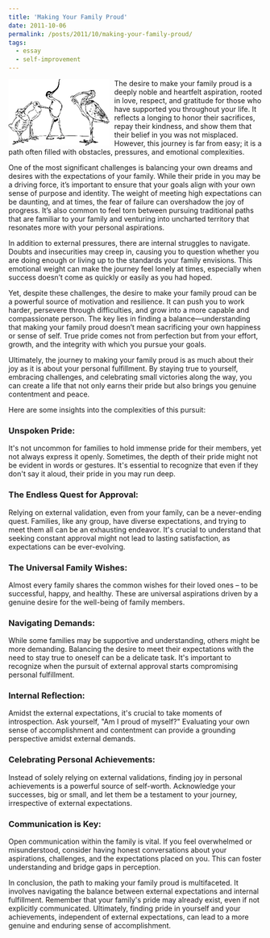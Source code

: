 ```yaml
---
title: 'Making Your Family Proud'
date: 2011-10-06
permalink: /posts/2011/10/making-your-family-proud/
tags:
  - essay
  - self-improvement
---
```


<img width="200" alt="bird proud" src="/images/posts/making-your-family-proud.webp" style="float: left; margin-right: 10px;" /> The desire to make your family proud is a deeply noble and heartfelt aspiration, rooted in love, respect, and gratitude for those who have supported you throughout your life. It reflects a longing to honor their sacrifices, repay their kindness, and show them that their belief in you was not misplaced. However, this journey is far from easy; it is a path often filled with obstacles, pressures, and emotional complexities.

One of the most significant challenges is balancing your own dreams and desires with the expectations of your family. While their pride in you may be a driving force, it’s important to ensure that your goals align with your own sense of purpose and identity. The weight of meeting high expectations can be daunting, and at times, the fear of failure can overshadow the joy of progress. It’s also common to feel torn between pursuing traditional paths that are familiar to your family and venturing into uncharted territory that resonates more with your personal aspirations.

In addition to external pressures, there are internal struggles to navigate. Doubts and insecurities may creep in, causing you to question whether you are doing enough or living up to the standards your family envisions. This emotional weight can make the journey feel lonely at times, especially when success doesn’t come as quickly or easily as you had hoped.

Yet, despite these challenges, the desire to make your family proud can be a powerful source of motivation and resilience. It can push you to work harder, persevere through difficulties, and grow into a more capable and compassionate person. The key lies in finding a balance—understanding that making your family proud doesn’t mean sacrificing your own happiness or sense of self. True pride comes not from perfection but from your effort, growth, and the integrity with which you pursue your goals.

Ultimately, the journey to making your family proud is as much about their joy as it is about your personal fulfillment. By staying true to yourself, embracing challenges, and celebrating small victories along the way, you can create a life that not only earns their pride but also brings you genuine contentment and peace.

Here are some insights into the complexities of this pursuit:

### Unspoken Pride:
It's not uncommon for families to hold immense pride for their members, yet not always express it openly. Sometimes, the depth of their pride might not be evident in words or gestures. It's essential to recognize that even if they don't say it aloud, their pride in you may run deep.

### The Endless Quest for Approval:
Relying on external validation, even from your family, can be a never-ending quest. Families, like any group, have diverse expectations, and trying to meet them all can be an exhausting endeavor. It's crucial to understand that seeking constant approval might not lead to lasting satisfaction, as expectations can be ever-evolving.

### The Universal Family Wishes:
Almost every family shares the common wishes for their loved ones – to be successful, happy, and healthy. These are universal aspirations driven by a genuine desire for the well-being of family members.

### Navigating Demands:
While some families may be supportive and understanding, others might be more demanding. Balancing the desire to meet their expectations with the need to stay true to oneself can be a delicate task. It's important to recognize when the pursuit of external approval starts compromising personal fulfillment.

### Internal Reflection:
Amidst the external expectations, it's crucial to take moments of introspection. Ask yourself, "Am I proud of myself?" Evaluating your own sense of accomplishment and contentment can provide a grounding perspective amidst external demands.

### Celebrating Personal Achievements:
Instead of solely relying on external validations, finding joy in personal achievements is a powerful source of self-worth. Acknowledge your successes, big or small, and let them be a testament to your journey, irrespective of external expectations.

### Communication is Key:
Open communication within the family is vital. If you feel overwhelmed or misunderstood, consider having honest conversations about your aspirations, challenges, and the expectations placed on you. This can foster understanding and bridge gaps in perception.

In conclusion, the path to making your family proud is multifaceted. It involves navigating the balance between external expectations and internal fulfillment. Remember that your family's pride may already exist, even if not explicitly communicated. Ultimately, finding pride in yourself and your achievements, independent of external expectations, can lead to a more genuine and enduring sense of accomplishment.
